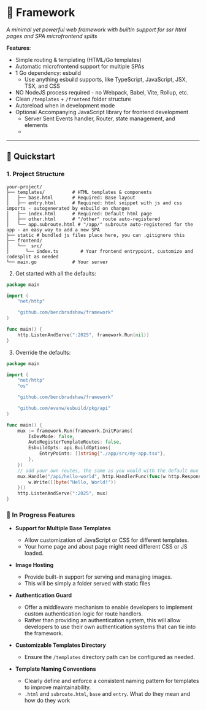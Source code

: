 # 🚀 Framework

_A minimal yet powerful web framework with builtin support for ssr html pages and SPA microfrontend splits_

**Features**:

- Simple routing & templating (HTML/Go templates)
- Automatic microfrontend support for multiple SPAs
- 1 Go dependency: esbuild
  - Use anything esbuild supports, like TypeScript, JavaScript, JSX, TSX, and CSS
- NO NodeJS process required - no Webpack, Babel, Vite, Rollup, etc.
- Clean `/templates` + `/frontend` folder structure
- Autoreload when in development mode
- Optional Accompanying JavaScript library for frontend development
  - Server Sent Events handler, Router, state management, and elements
  -

---

## 🚦 Quickstart

### 1. Project Structure

```shell
your-project/
├── templates/          # HTML templates & components
│   ├── base.html       # Required: Base layout
│   ├── entry.html      # Required: html snippet with js and css imports - autogenerated by esbuild on changes
│   ├── index.html      # Required: Default html page
│   ├── other.html      # "/other" route auto-registered
│   └── app.subroute.html # "/app/" subroute auto-registered for the app - an easy way to add a new SPA
├── static # bundled js files place here, you can .gitignore this
├── frontend/
│   └──  src/
│      └── index.ts        # Your frontend entrypoint, customize and codesplit as needed
└── main.go             # Your server
```

2. Get started with all the defaults:

```go
package main

import (
	"net/http"

	"github.com/bencbradshaw/framework"
)

func main() {
	http.ListenAndServe(":2025", framework.Run(nil))
}
```

3. Override the defaults:

```go
package main

import (
	"net/http"
	"os"

	"github.com/bencbradshaw/framework"

	"github.com/evanw/esbuild/pkg/api"
)

func main() {
	mux := framework.Run(framework.InitParams{
		IsDevMode: false,
		AutoRegisterTemplateRoutes: false,
		EsbuildOpts: api.BuildOptions{
			EntryPoints: []string{"./app/src/my-app.tsx"},
		},
	})
	// add your own routes, the same as you would with the default mux
	mux.Handle("/api/hello-world", http.HandlerFunc(func(w http.ResponseWriter, r *http.Request) {
		w.Write([]byte("Hello, World!"))
	}))
	http.ListenAndServe(":2025", mux)
}
```

### 🚧 In Progress Features

- **Support for Multiple Base Templates**

  - Allow customization of JavaScript or CSS for different templates.
  - Your home page and about page might need different CSS or JS loaded.

- **Image Hosting**

  - Provide built-in support for serving and managing images.
  - This will be simply a folder served with static files

- **Authentication Guard**

  - Offer a middleware mechanism to enable developers to implement custom authentication logic for route handlers.
  - Rather than providing an authentication system, this will allow developers to use their own authentication systems that can tie into the framework.

- **Customizable Templates Directory**

  - Ensure the `/templates` directory path can be configured as needed.

- **Template Naming Conventions**
  - Clearly define and enforce a consistent naming pattern for templates to improve maintainability.
  - `.html` and `subroute.html`, `base` and `entry`. What do they mean and how do they work
